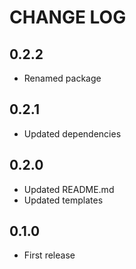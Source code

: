 # CHANGE LOG

## 0.2.2

* Renamed package

## 0.2.1

* Updated dependencies

## 0.2.0

* Updated README.md
* Updated templates

## 0.1.0

* First release
